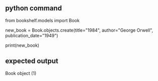 
## python command
from bookshelf.models import Book

new_book = Book.objects.create(title="1984", author="George Orwell", publication_date="1949")

print(new_book)

## expected output 
Book object (1)
